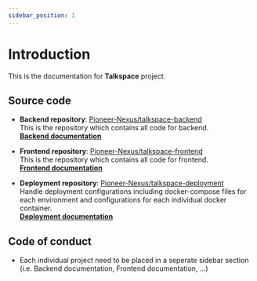 ```yaml
---
sidebar_position: 1
---
```


# Introduction

This is the documentation for **Talkspace** project.

## Source code

-  **Backend repository**: [Pioneer-Nexus/talkspace-backend](https://github.com/Pioneer-Nexus/talkspace-backend)  
   This is the repository which contains all code for backend.  
   [**Backend documentation**](/docs/backend-basics/intro)

-  **Frontend repository**: [Pioneer-Nexus/talkspace-frontend](https://github.com/Pioneer-Nexus/talkspace-frontend)  
   This is the repository which contains all code for frontend.  
   [**Frontend documentation**](/docs/backend-basics/intro)

-  **Deployment repository**: [Pioneer-Nexus/talkspace-deployment](https://github.com/Pioneer-Nexus/talkspace-deployment)  
   Handle deployment configurations including docker-compose files for each environment and configurations for each individual docker container.  
   [**Deployment documentation**](/docs/backend-basics/intro)

## Code of conduct

-  Each individual project need to be placed in a seperate sidebar section (i.e. Backend documentation, Frontend documentation, ...)
